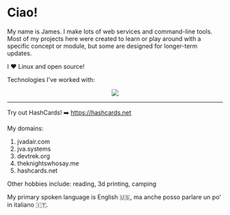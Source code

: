 # Ciao!

My name is James. I make lots of web services and command-line tools. Most of my projects here were created to learn or play around with a specific concept or module, but some are designed for longer-term updates.

I :heart: Linux and open source!

Technologies I've worked with:

<p align="center">
  <img src="https://skillicons.dev/icons?i=git,py,cpp,java,linux,flask,html,css,jquery,bash,cloudflare,discord,bots,gcp,github,gitlab,godot,md,raspberrypi,replit,stackoverflow,vscode,idea," />
</p>

---

Try out HashCards! :arrow_right: https://hashcards.net

My domains:
1. jvadair.com
2. jva.systems
3. devtrek.org
4. theknightswhosay.me
5. hashcards.net

Other hobbies include: reading, 3d printing, camping

My primary spoken language is English 🇺🇸, ma anche posso parlare un po' in italiano 🇮🇹.
